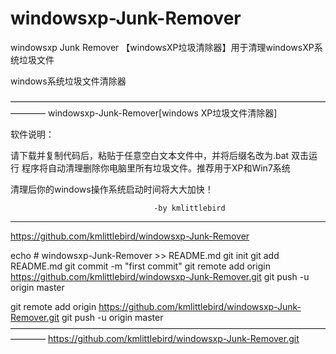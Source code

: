 # windowsxp-Junk-Remover
windowsxp Junk Remover 【windowsXP垃圾清除器】用于清理windowsXP系统垃圾文件

windows系统垃圾文件清除器

————————————————————————————————————————
windowsxp-Junk-Remover[windows XP垃圾文件清除器]

软件说明：

请下载并复制代码后，粘贴于任意空白文本文件中，并将后缀名改为.bat
双击运行  程序将自动清理删除你电脑里所有垃圾文件。推荐用于XP和Win7系统

清理后你的windows操作系统启动时间将大大加快！

                                    -by kmlittlebird
-------------------------------------------------------------------------

https://github.com/kmlittlebird/windowsxp-Junk-Remover

echo # windowsxp-Junk-Remover >> README.md
git init
git add README.md
git commit -m "first commit"
git remote add origin https://github.com/kmlittlebird/windowsxp-Junk-Remover.git
git push -u origin master

git remote add origin https://github.com/kmlittlebird/windowsxp-Junk-Remover.git
git push -u origin master
————————————————————————————————————————
https://github.com/kmlittlebird/windowsxp-Junk-Remover.git
